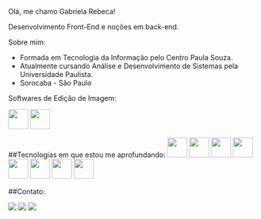 <p>Olá, me chamo Gabriela Rebeca!</p>
<p>Desenvolvimento Front-End e noções em back-end.</p>

<p>Sobre mim:</p>

- Formada em Tecnologia da Informação pelo Centro Paula Souza.
- Atualmente cursando Análise e Desenvolvimento de Sistemas pela Universidade Paulista.
- Sorocaba - São Paulo

<p>Softwares de Edição de Imagem:</p>
<img src="https://cdn.jsdelivr.net/gh/devicons/devicon/icons/illustrator/illustrator-line.svg"  width="40" height="40"/>
<img src="https://cdn.jsdelivr.net/gh/devicons/devicon/icons/photoshop/photoshop-line.svg" width="40" height="40"/>

##Tecnologias em que estou me aprofundando:
<img src="https://cdn.jsdelivr.net/gh/devicons/devicon/icons/css3/css3-original.svg"  width="40" height="40"/>
<img src="https://cdn.jsdelivr.net/gh/devicons/devicon/icons/html5/html5-original.svg" width="40" height="40" />
<img src="https://cdn.jsdelivr.net/gh/devicons/devicon/icons/php/php-original.svg" width="40" height="40" />
<img src="https://cdn.jsdelivr.net/gh/devicons/devicon/icons/wordpress/wordpress-original.svg"  width="40" height="40"/>
<img src="https://cdn.jsdelivr.net/gh/devicons/devicon/icons/typescript/typescript-original.svg" width="40" height="40" />
<img src="https://cdn.jsdelivr.net/gh/devicons/devicon/icons/java/java-original.svg"  width="40" height="40" />
<img src="https://cdn.jsdelivr.net/gh/devicons/devicon/icons/c/c-original.svg" width="40" height="40" />
<img src="https://cdn.jsdelivr.net/gh/devicons/devicon/icons/javascript/javascript-original.svg" width="40" height="40" />

##Contato:
<div>
<a href="https://wa.me/qr/ZBBQZMNJKXUSN1" target="_blank"><img loading="lazy" src="https://www.designi.com.br/images/preview/10000484.jpg" target="_blank"></a> 
<a href = "mailto:gabirmsoares@gmail.com"><img loading="lazy" src="https://img.shields.io/badge/Gmail-D14836?style=for-the-badge&logo=gmail&logoColor=white" target="_blank"></a>
<a href="https://www.linkedin.com/in/gabsmart" target="_blank"><img loading="lazy" src="https://img.shields.io/badge/-LinkedIn-%230077B5?style=for-the-badge&logo=linkedin&logoColor=white" target="_blank"></a>   
</div>

